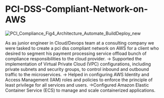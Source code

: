 # PCI-DSS-Compliant-Network-on-AWS
![PCI_Compliance_Fig4_Architecture_Automate_BuildDeploy_new](https://github.com/user-attachments/assets/1eba37e4-0a95-4860-8c9e-46ff5646024d)

As as junior engineer in Cloud/Devops team at a consulting company we were tasked to create a pci dss compliant network on AWS for a client who desired to segment his payment processing service offload bunch of compliance responsibilities to the cloud provider.
  -> Supported the implementation of Virtual Private Cloud (VPC) configurations, including private subnets and security groups, to control inbound and outbound traffic to the microservices.
  -> Helped in configuring AWS Identity and Access Management (IAM) roles and policies to enforce the principle of least privilege for all services and users.
  ->Configured Amazon Elastic Container Service (ECS) to manage and scale containerized applications.

